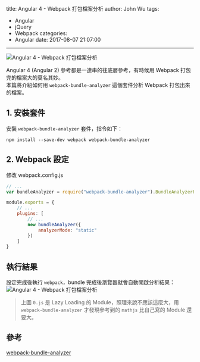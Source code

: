 title: Angular 4 - Webpack 打包檔案分析
author: John Wu
tags:
  - Angular
  - jQuery
  - Webpack
categories:
  - Angular
date: 2017-08-07 21:07:00
---
![Angular 4 - Webpack 打包檔案分析](/images/pasted-279.png)

Angular 4 (Angular 2) 參考都是一連串的往底層參考，有時候用 Webpack 打包完的檔案大的莫名其妙。  
本篇將介紹如何用 `webpack-bundle-analyzer` 這個套件分析 Webpack 打包出來的檔案。  

<!-- more -->

## 1. 安裝套件

安裝 `webpack-bundle-analyzer` 套件，指令如下：
``` batch
npm install --save-dev webpack webpack-bundle-analyzer
```

## 2. Webpack 設定

修改 webpack.config.js 

```js
// ...
var bundleAnalyzer = require("webpack-bundle-analyzer").BundleAnalyzerPlugin;

module.exports = {
    // ...
    plugins: [
        // ...
        new bundleAnalyzer({
            analyzerMode: "static"
        })
    ]
}
```

## 執行結果

設定完成後執行 `webpack`，bundle 完成後瀏覽器就會自動開啟分析結果：
![Angular 4 - Webpack 打包檔案分析](/images/pasted-279.gif)
> 上圖 `0.js` 是 Lazy Loading 的 Module，照理來說不應該這麼大，用 `webpack-bundle-analyzer` 才發現參考到的 `mathjs` 比自己寫的 Module 還要大。

## 參考

[webpack-bundle-analyzer](https://github.com/th0r/webpack-bundle-analyzer)